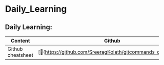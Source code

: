 # Daily_Learning

## Daily Learning:

| **Content** | **Github** | **Substack** |
| --- | --- | --- |
| Github cheatsheet |[🔗(https://github.com/SreeragKolath/gitcommands_cheatsheet)]      | [🔗(https://sreerag.substack.com/p/github-cheatsheet)]|
